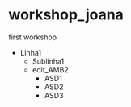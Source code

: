 # workshop_joana
first workshop
* Linha1   
  * Sublinha1
  * edit_AMB2
    * ASD1
    * ASD2
    * ASD3
